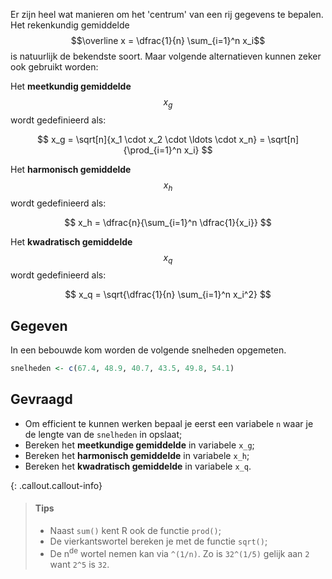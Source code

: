 Er zijn heel wat manieren om het 'centrum' van een rij gegevens te bepalen. Het rekenkundig gemiddelde $$\overline x = \dfrac{1}{n} \sum_{i=1}^n x_i$$ is natuurlijk de bekendste soort. Maar volgende alternatieven kunnen zeker ook gebruikt worden:

Het **meetkundig gemiddelde** $$x_g$$ wordt gedefinieerd als:

$$
x_g = \sqrt[n]{x_1 \cdot x_2 \cdot \ldots \cdot x_n} = \sqrt[n]{\prod_{i=1}^n x_i} 
$$

Het **harmonisch gemiddelde** $$x_h$$ wordt gedefinieerd als:

$$
x_h = \dfrac{n}{\sum_{i=1}^n \dfrac{1}{x_i}}
$$

Het **kwadratisch gemiddelde** $$x_q$$ wordt gedefinieerd als:

$$
x_q = \sqrt{\dfrac{1}{n} \sum_{i=1}^n x_i^2}
$$

## Gegeven

In een bebouwde kom worden de volgende snelheden opgemeten.

```R
snelheden <- c(67.4, 48.9, 40.7, 43.5, 49.8, 54.1)
```

## Gevraagd

- Om efficient te kunnen werken bepaal je eerst een variabele `n` waar je de lengte van de `snelheden` in opslaat;
- Bereken het **meetkundige gemiddelde** in variabele `x_g`;
- Bereken het **harmonisch gemiddelde** in variabele `x_h`;
- Bereken het **kwadratisch gemiddelde** in variabele `x_q`.

{: .callout.callout-info}
>#### Tips
>
> - Naast `sum()` kent R ook de functie `prod()`;
> - De vierkantswortel bereken je met de functie `sqrt()`;
> - De n<sup>de</sup> wortel nemen kan via `^(1/n)`. Zo is `32^(1/5)` gelijk aan `2` want `2^5` is `32`.